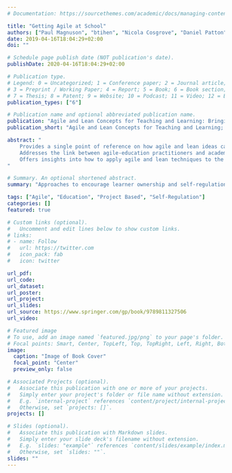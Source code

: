 ```yaml
---
# Documentation: https://sourcethemes.com/academic/docs/managing-content/

title: "Getting Agile at School"
authors: ["Paul Magnuson", "btihen", "Nicola Cosgrove", "Daniel Patton"]
date: 2019-04-16T18:04:29+02:00
doi: ""

# Schedule page publish date (NOT publication's date).
publishDate: 2020-04-16T18:04:29+02:00

# Publication type.
# Legend: 0 = Uncategorized; 1 = Conference paper; 2 = Journal article;
# 3 = Preprint / Working Paper; 4 = Report; 5 = Book; 6 = Book section;
# 7 = Thesis; 8 = Patent; 9 = Website; 10 = Podcast; 11 = Video; 12 = Blog
publication_types: ["6"]

# Publication name and optional abbreviated publication name.
publication: "Agile and Lean Concepts for Teaching and Learning: Bringing Methodologies from Industry to the Classroom, by Springer Verlag (Pages 115-132)"
publication_short: "Agile and Lean Concepts for Teaching and Learning; Springer Verlag (Pages 115-132)"

abstract: "
    Provides a single point of reference on how agile and lean ideas can be applied in teaching and learning at all levels of education
    Addresses the link between agile-education practitioners and academics
    Offers insights into how to apply agile and lean techniques to the practice of teaching
"

# Summary. An optional shortened abstract.
summary: "Approaches to encourage learner ownership and self-regulation using Agile Principles"

tags: ["Agile", "Education", "Project Based", "Self-Regulation"]
categories: []
featured: true

# Custom links (optional).
#   Uncomment and edit lines below to show custom links.
# links:
# - name: Follow
#   url: https://twitter.com
#   icon_pack: fab
#   icon: twitter

url_pdf:
url_code:
url_dataset:
url_poster:
url_project:
url_slides:
url_source: https://www.springer.com/gp/book/9789811327506
url_video:

# Featured image
# To use, add an image named `featured.jpg/png` to your page's folder.
# Focal points: Smart, Center, TopLeft, Top, TopRight, Left, Right, BottomLeft, Bottom, BottomRight.
image:
  caption: "Image of Book Cover"
  focal_point: "Center"
  preview_only: false

# Associated Projects (optional).
#   Associate this publication with one or more of your projects.
#   Simply enter your project's folder or file name without extension.
#   E.g. `internal-project` references `content/project/internal-project/index.md`.
#   Otherwise, set `projects: []`.
projects: []

# Slides (optional).
#   Associate this publication with Markdown slides.
#   Simply enter your slide deck's filename without extension.
#   E.g. `slides: "example"` references `content/slides/example/index.md`.
#   Otherwise, set `slides: ""`.
slides: ""
---
```

